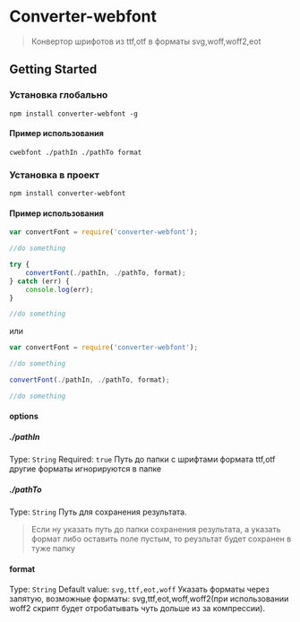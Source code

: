 # Converter-webfont

> Конвертор шрифотов из ttf,otf в форматы svg,woff,woff2,eot

## Getting Started
### Установка глобально
```shell
npm install converter-webfont -g
```
#### Пример использования
```shell
cwebfont ./pathIn ./pathTo format
```

### Установка в проект
```shell
npm install converter-webfont
```

#### Пример использования
```js
var convertFont = require('converter-webfont');

//do something

try {
    convertFont(./pathIn, ./pathTo, format);
} catch (err) {
    console.log(err);
}

//do something
```

или 


```js
var convertFont = require('converter-webfont');

//do something

convertFont(./pathIn, ./pathTo, format);

//do something
```

#### options

##### ./pathIn
Type: `String`
Required: `true`
Путь до папки с шрифтами формата ttf,otf другие форматы игнорируются в папке

##### ./pathTo
Type: `String`
Путь для сохранения результата.

> Если ну указать путь до папки сохранения результата, а указать формат либо оставить поле пустым, то реузльтат будет сохранен в туже папку

#### format
Type: `String`
Default value: `svg,ttf,eot,woff`
Указать форматы через запятую, возможные форматы: svg,ttf,eot,woff,woff2(при использовании woff2 скрипт будет отробатывать чуть дольше из за компрессии).